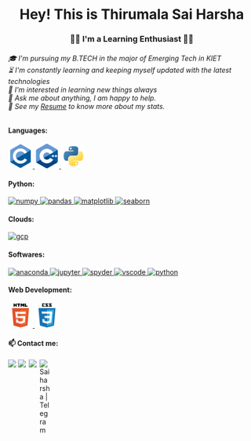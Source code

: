 <h1 align="center">Hey! This is Thirumala Sai Harsha</h1>
<h3 align="center">👨‍💻 I'm a Learning Enthusiast 👨‍💻</h3>
<h6 align="left">
🎓 I'm pursuing my B.TECH in the major of Emerging Tech in KIET</br>
⏳ I'm constantly learning and keeping myself updated with the latest technologies</br>
🤔 I'm interested in learning new things always</br>
💬 Ask me about anything, I am happy to help.</br>
📝 See my <a href="https://drive.google.com/file/d/1JKSYNWsHplYqjP6MxGlMxFX2SHEE-olE/view?usp=sharing">Resume</a> to know more about my stats.</br>
</h6>

<h4 align="left">Languages:</h4>
<p align="left"> 
<a href="https://www.cprogramming.com/" target="_blank"> <img src="https://raw.githubusercontent.com/devicons/devicon/master/icons/c/c-original.svg" alt="c" width="50" height="50"/> </a>
<a href="https://cplusplus.com/" target="_blank"><img src="https://raw.githubusercontent.com/devicons/devicon/master/icons/cplusplus/cplusplus-original.svg" alt="cpp" width="50" height="50"/> </a>
<a href="https://www.python.org" target="_blank"> <img src="https://raw.githubusercontent.com/devicons/devicon/master/icons/python/python-original.svg" alt="python" width="50" height="50"/></a>
</p>
 
<h4 align="left">Python:</h4>
<p align="left">
<a href="https://numpy.org/" target="_blank"> <img src="https://numpy.org/images/logo.svg" alt="numpy" width="60" height="60"/> </a>
<a href="https://pandas.pydata.org/" target="_blank"> <img src="https://pandas.pydata.org/static/img/pandas_white.svg" alt="pandas" width="70" height="70"/> </a>
<a href="https://matplotlib.org/" target="_blank"> <img src="https://matplotlib.org/_static/logo2_compressed.svg" alt="matplotlib" width="70" height="70"/> </a>
<a href="https://seaborn.pydata.org/" target="_blank"> <img src="https://seaborn.pydata.org/_static/logo-wide-lightbg.svg" alt="seaborn" width="70" height="70"/> </a>
</p>

<h4 align="left">Clouds:</h4>
<p align="left">
<a href="https://cloud.google.com" target="_blank"> <img src="https://www.vectorlogo.zone/logos/google_cloud/google_cloud-icon.svg" alt="gcp" width="50" height="50"/> </a>   
</p>
  
<h4 align="left">Softwares:</h4>
<p align="left">
<a href="https://www.anaconda.com/" target="_blank"> <img src="https://cdn.ourcodeworld.com/public-media/articles/anaconda-python-6185c003c98a3.png" alt="anaconda" width="70" height="70"/> </a>
<a href="https://jupyter.org/" target="_blank"> <img src="https://assets.website-files.com/6141c89a3874c3702674a1c0/625012c9c0dbf1887c4bf7c7_623d8b3bd384c356fff4d0c8_memgraph-jupyter-notebook-cover.png" alt="jupyter" width="70" height="70"/> </a>
<a href="https://docs.spyder-ide.org/current/plugins/notebook.html" target="_blank"> <img src="https://encrypted-tbn0.gstatic.com/images?q=tbn:ANd9GcTsdqy9jGw3k7X9FEErQ7mieBygTF0csdXSWSKUUjnPU8tok8croxQcdgDiZVAEg0hH75Y&usqp=CAU" alt="spyder" width="70" height="70"/> </a>
<a href="https://code.visualstudio.com/" target="_blank"> <img src="https://miro.medium.com/v2/resize:fit:1400/0*SGbxc-dbU0gyaVWm.jpg" alt="vscode" width="70" height="70"/> </a>
<a href="https://www.python.org/" target="_blank"> <img src="https://i.morioh.com/200512/7b043468.jpg" alt="python" width="70" height="70"/> </a>
</p>
  
<h4 align="left">Web Development:</h4>
<p align="left">
<a href="https://www.w3.org/html/" target="_blank"> <img src="https://raw.githubusercontent.com/devicons/devicon/master/icons/html5/html5-original-wordmark.svg" alt="html5" width="50" height="50"/> </a>
<a href="https://www.w3schools.com/css/" target="_blank"> <img src="https://raw.githubusercontent.com/devicons/devicon/master/icons/css3/css3-original-wordmark.svg" alt="css3" width="50" height="50"/> </a>
</p>

#### 📫 Contact me: 
<a href="https://www.linkedin.com/in/saiharsha3377/">
  <img align="left" width="20px" src="https://cdn-icons-png.flaticon.com/512/174/174857.png"  />
</a>
<a href="https://twitter.com/saiharsha3377">
  <img align="left" width="22px" src="https://logodownload.org/wp-content/uploads/2014/09/twitter-logo-6.png" />
</a>
<a href="mailto:saiharsha3377@gmail.com">
  <img align="left" width="22px" src="https://cdn-icons-png.flaticon.com/512/281/281769.png" />
</a>
<a href="https://t.me/saiharsha_x7" rel="nofollow">
  <img align="left" alt="Saiharsha | Telegram" width="21px" src="https://camo.githubusercontent.com/68d10017d70d2610e830ef20c61109263e51381c7d9498b75d513f8386a89484/68747470733a2f2f63646e2d69636f6e732d706e672e666c617469636f6e2e636f6d2f3531322f323131312f323131313634342e706e67" data-canonical-src="https://cdn-icons-png.flaticon.com/512/2111/2111644.png" style="max-width: 100%;">
</a>
